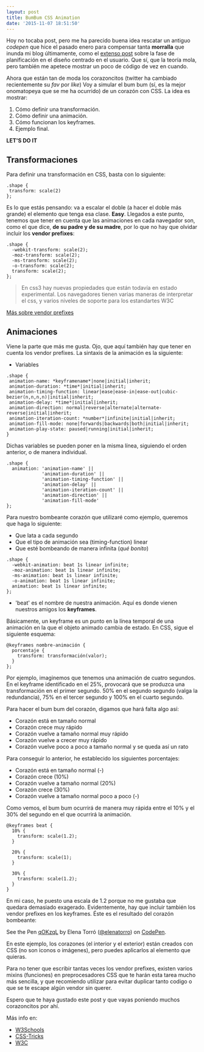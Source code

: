 ```yaml
---
layout: post
title: BumBum CSS Animation
date: '2015-11-07 18:51:50'
---
```


Hoy no tocaba post, pero me ha parecido buena idea rescatar un antiguo *codepen* que hice el pasado enero para compensar tanta **morralla** que inunda mi blog últimamente, como el [extenso post]() sobre la fase de planificación en el diseño centrado en el usuario. Que sí, que la teoría mola, pero también me apetece mostrar un poco de código de vez en cuando.

Ahora que están tan de moda los corazoncitos (twitter ha cambiado recientemente su *fav* por *like*) Voy a simular el bum bum (sí, es la mejor onomatopeya que se me ha ocurrido) de un corazón con CSS. La idea es mostrar:

1. Cómo definir una transformación.
2. Cómo definir una animación.
3. Cómo funcionan los keyframes.
4. Ejemplo final.


**LET'S DO IT**

## Transformaciones
Para definir una transformación en CSS, basta con lo siguiente:
<pre><code class="language-css">.shape {
 transform: scale(2)
};
</code></pre>

Es lo que estás pensando: va a escalar el doble (a hacer el doble más grande) el elemento que tenga esa clase. **Easy**.
Llegados a este punto, tenemos que tener en cuenta que las animaciones en cada navegador son, como el que dice, **de su padre y de su madre**, por lo que no hay que olvidar incluir los **vendor prefixes**:
<pre><code class="language-css">.shape {
  -webkit-transform: scale(2);
  -moz-transform: scale(2);
  -ms-transform: scale(2);
  -o-transform: scale(2);
  transform: scale(2);
};
</code></pre>

> En css3 hay nuevas propiedades que están todavía en estado experimental. Los navegadores tienen varias maneras de interpretar el css, y varios niveles de soporte para los estandartes W3C

[Más sobre vendor prefixes](http://w3.unpocodetodo.info/css3/prefijos.php)

## Animaciones

Viene la parte que más me gusta. Ojo, que aquí también hay que tener en cuenta los vendor prefixes. La sintaxis de la animación es la siguiente:

* Variables

<pre><code class="language-css">.shape {
 animation-name: *keyframename*|none|initial|inherit;
 animation-duration: *time*|initial|inherit;
 animation-timing-function: linear|ease|ease-in|ease-out|cubic-bezier(n,n,n,n)|initial|inherit;
 animation-delay: *time*|initial|inherit;
 animation-direction: normal|reverse|alternate|alternate-reverse|initial|inherit;
 animation-iteration-count: *number*|infinite|initial|inherit;
 animation-fill-mode: none|forwards|backwards|both|initial|inherit;
 animation-play-state: paused|running|initial|inherit;
}
</code></pre>
Dichas variables se pueden poner en la misma línea, siguiendo el orden anterior, o de manera individual.

<pre><code class="language-css">.shape {
  animation: 'animation-name' || 
             'animation-duration' || 
             'animation-timing-function' || 
             'animation-delay' ||
             'animation-iteration-count' || 
             'animation-direction' || 
             'animation-fill-mode'
};
</code></pre>

Para nuestro bombeante corazón que utilizaré como ejemplo, queremos que haga lo siguiente:

* Que lata a cada segundo
* Que el tipo de animación sea (timing-function) linear
* Que esté bombeando de manera infinita (*qué bonito*)

<pre><code class="language-css">.shape {
  -webkit-animation: beat 1s linear infinite;
  -moz-animation: beat 1s linear infinite;
  -ms-animation: beat 1s linear infinite;
  -o-animation: beat 1s linear infinite;
  animation: beat 1s linear infinite;
};
</code></pre>

* 'beat' es el nombre de nuestra animación. Aquí es donde vienen nuestros amigos los **keyframes**.

Básicamente, un keyframe es un punto en la línea temporal de una animación en la que el objeto animado cambia de estado. En CSS, sigue el siguiente esquema:

<pre><code class="language-css">@keyframes nombre-animación {
  porcentaje {
    transform: transformación(valor);
  }
};
</code></pre>

Por ejemplo, imaginemos que tenemos una animación de cuatro segundos. En el keyframe identificado en el 25%, provocará que se produzca una transformación en el primer segundo. 50% en el segundo segundo (valga la redundancia), 75% en el tercer segundo y 100% en el cuarto segundo.

Para hacer el bum bum del corazón, digamos que hará falta algo así:

- Corazón está en tamaño normal
- Corazón crece muy rápido
- Corazón vuelve a tamaño normal muy rápido
- Corazón vuelve a crecer muy rápido
- Corazón vuelve poco a poco a tamaño normal y se queda así un rato

Para conseguir lo anterior, he establecido los siguientes porcentajes:

- Corazón está en tamaño normal (-)
- Corazón crece (10%)
- Corazón vuelve a tamaño normal (20%)
- Corazón crece (30%)
- Corazón vuelve a tamaño normal poco a poco (-)

Como vemos, el bum bum ocurrirá de manera muy rápida entre el 10% y el 30% del segundo en el que ocurrirá la animación.

<pre><code class="language-css">@keyframes beat {
  10% {
    transform: scale(1.2);
  }

  20% {
    transform: scale(1);
  }

  30% {
    transform: scale(1.2);
  }
}
</code></pre>

En mi caso, he puesto una escala de 1.2 porque no me gustaba que quedara demasiado exagerado. Evidentemente, hay que incluir también los vendor prefixes en los keyframes. Éste es el resultado del corazón bombeante:

<p data-height="268" data-theme-id="20780" data-slug-hash="qOKzqL" data-default-tab="result" data-user="elenatorro" class='codepen'>See the Pen <a href='http://codepen.io/elenatorro/pen/qOKzqL/'>qOKzqL</a> by Elena Torró (<a href='http://codepen.io/elenatorro'>@elenatorro</a>) on <a href='http://codepen.io'>CodePen</a>.</p>
<script async src="//assets.codepen.io/assets/embed/ei.js"></script>

En este ejemplo, los corazones (el interior y el exterior) están creados con CSS (no son iconos o imágenes), pero puedes aplicarlos al elemento que quieras.

Para no tener que escribir tantas veces los vendor prefixes, existen varios mixins (funciones) en preprocesadores CSS que te harán esta tarea mucho más sencilla, y que recomiendo utilizar para evitar duplicar tanto codigo o que se te escape algún vendor sin querer.

Espero que te haya gustado este post y que vayas poniendo muchos corazoncitos por ahí.

Más info en:

* [W3Schools](http://www.w3schools.com/cssref/css3_pr_animation.asp)
* [CSS-Tricks](https://css-tricks.com/snippets/css/keyframe-animation-syntax/)
* [W3C](https://drafts.csswg.org/css-animations/)
